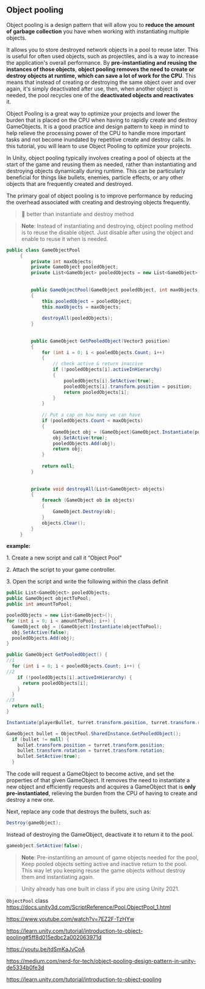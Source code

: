 ## Object pooling

Object pooling is a design pattern that will allow you to **reduce the amount of garbage collection** you have when working with instantiating multiple objects. 

It allows you to store destroyed network objects in a pool to reuse later. This is useful for often used objects, such as projectiles, and is a way to increase the application's overall performance. By **pre-instantiating and reusing the instances of those objects**, **object pooling removes the need to create or destroy objects at runtime, which can save a lot of work for the CPU**. This means that instead of creating or destroying the same object over and over again, it's simply deactivated after use, then, when another object is needed, the pool recycles one of the **deactivated objects and reactivates** it.

Object Pooling is a great way to optimize your projects and lower the burden that is placed on the CPU when having to rapidly create and destroy GameObjects. It is a good practice and design pattern to keep in mind to help relieve the processing power of the CPU to handle more important tasks and not become inundated by repetitive create and destroy calls. In this tutorial, you will learn to use Object Pooling to optimize your projects. 

In Unity, object pooling typically involves creating a pool of objects at the start of the game and reusing them as needed, rather than instantiating and destroying objects dynamically during runtime. This can be particularly beneficial for things like bullets, enemies, particle effects, or any other objects that are frequently created and destroyed.

The primary goal of object pooling is to improve performance by reducing the overhead associated with creating and destroying objects frequently.


> 📌 better than instantiate and destroy method

> **Note**: Instead of instantiating and destroying, object pooling method is to reuse the disable object. Just disable after using the object and enable to reuse it when is needed. 


```cs
public class GameObjectPool 
     {
         private int maxObjects;
         private GameObject pooledObject;
         private List<GameObject> pooledObjects = new List<GameObject>();
 
 
         public GameObjectPool(GameObject pooledObject, int maxObjects = 500)
         {
             this.pooledObject = pooledObject;
             this.maxObjects = maxObjects;
 
             destroyAll(pooledObjects);
         }
 
 
         public GameObject GetPooledObject(Vector3 position)
         {
             for (int i = 0; i < pooledObjects.Count; i++)
             {
                 // check active & return inaccive
                 if (!pooledObjects[i].activeInHierarchy)
                 {
                     pooledObjects[i].SetActive(true);
                     pooledObjects[i].transform.position = position;
                     return pooledObjects[i];
                 }
             }
 
             // Put a cap on how many we can have
             if (pooledObjects.Count < maxObjects)
             {
                 GameObject obj = (GameObject)GameObject.Instantiate(pooledObject, position, Quaternion.identity);
                 obj.SetActive(true);
                 pooledObjects.Add(obj);
                 return obj;
             }
 
             return null;
         }
 
 
         private void destroyAll(List<GameObject> objects)
         {
             foreach (GameObject ob in objects)
             {
                 GameObject.Destroy(ob);
             }
             objects.Clear();
         }
     }

```
**example:**


1\. Create a new script and call it “Object Pool”

2\. Attach the script to your game controller.

3\. Open the script and write the following within the class definit

```cs
public List<GameObject> pooledObjects;
public GameObject objectToPool;
public int amountToPool;

pooledObjects = new List<GameObject>();
for (int i = 0; i < amountToPool; i++) {
  GameObject obj = (GameObject)Instantiate(objectToPool);
  obj.SetActive(false); 
  pooledObjects.Add(obj);
}

public GameObject GetPooledObject() {
//1
  for (int i = 0; i < pooledObjects.Count; i++) {
//2
    if (!pooledObjects[i].activeInHierarchy) {
      return pooledObjects[i];
    }
  }
//3   
  return null;
}

Instantiate(playerBullet, turret.transform.position, turret.transform.rotation);

GameObject bullet = ObjectPool.SharedInstance.GetPooledObject(); 
  if (bullet != null) {
    bullet.transform.position = turret.transform.position;
    bullet.transform.rotation = turret.transform.rotation;
    bullet.SetActive(true);
  }

```

The code will request a GameObject to become active, and set the properties of that given GameObject. It removes the need to instantiate a new object and efficiently requests and acquires a GameObject that is **only pre-instantiated**, relieving the burden from the CPU of having to create and destroy a new one.

Next, replace any code that destroys the bullets, such as:

```cs
Destroy(gameObject);
```

Instead of destroying the GameObject, deactivate it to return it to the pool.

```cs
gameobject.SetActive(false);
```


> **Note**: Pre-instantiting an amount of game objects needed for the pool, Keep pooled objects setting active and inactive return to the pool. This way let you keeping reuse the game objects without destroy them and instantiating again.


> Unity already has one built in class if you are using Unity 2021.

`ObjectPool` class \
https://docs.unity3d.com/ScriptReference/Pool.ObjectPool_1.html


https://www.youtube.com/watch?v=7EZ2F-TzHYw

https://learn.unity.com/tutorial/introduction-to-object-pooling#5ff8d015edbc2a002063971d

https://youtu.be/tdSmKaJvCoA

https://medium.com/nerd-for-tech/object-pooling-design-pattern-in-unity-de5334b0fe3d

https://learn.unity.com/tutorial/introduction-to-object-pooling
